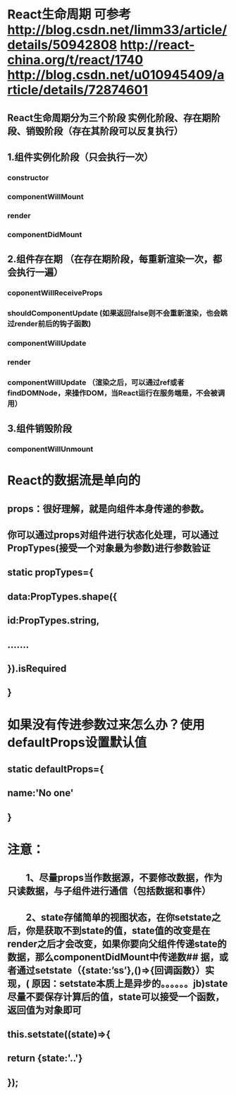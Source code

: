 # React生命周期 可参考 http://blog.csdn.net/limm33/article/details/50942808  http://react-china.org/t/react/1740 http://blog.csdn.net/u010945409/article/details/72874601
## React生命周期分为三个阶段 实例化阶段、存在期阶段、销毁阶段（存在其阶段可以反复执行）
## 1.组件实例化阶段（只会执行一次）
###  constructor
### componentWillMount
### render
### componentDidMount
## 2.组件存在期 （在存在期阶段，每重新渲染一次，都会执行一遍）
### coponentWillReceiveProps
### shouldComponentUpdate (如果返回false则不会重新渲染，也会跳过render前后的钩子函数)
### componentWillUpdate
### render
### componentWillUpdate （渲染之后，可以通过ref或者findDOMNode，来操作DOM，当React运行在服务端是，不会被调用） 
## 3.组件销毁阶段
### componentWillUnmount
# React的数据流是单向的 
## props：很好理解，就是向组件本身传递的参数。 
## 你可以通过props对组件进行状态化处理，可以通过PropTypes(接受一个对象最为参数)进行参数验证
## static propTypes={
##    data:PropTypes.shape({
##      id:PropTypes.string,
##      .......
##  }).isRequired
## }
# 如果没有传进参数过来怎么办？使用defaultProps设置默认值
## static defaultProps={
##    name:'No one'
## }
# 注意： 
##   1、尽量props当作数据源，不要修改数据，作为只读数据，与子组件进行通信（包括数据和事件） 
##   2、state存储简单的视图状态，在你setstate之后，你是获取不到state的值，state值的改变是在render之后才会改变，如果你要向父组件传递state的数据，那么componentDidMount中传递数##  据，或者通过setstate（{state:’ss’},()=>{回调函数}）实现，( 原因：setstate本质上是异步的。。。。。。jb)state尽量不要保存计算后的值，state可以接受一个函数，返回值为对象即可
## this.setstate((state)=>{
##    return {state:'..'}
## });
